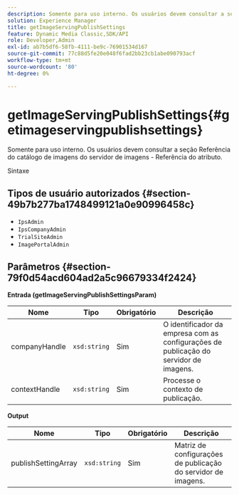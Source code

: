 ```yaml
---
description: Somente para uso interno. Os usuários devem consultar a seção Referência do catálogo de imagens do servidor de imagens - Referência do atributo.
solution: Experience Manager
title: getImageServingPublishSettings
feature: Dynamic Media Classic,SDK/API
role: Developer,Admin
exl-id: ab7b5df6-58fb-4111-be9c-76901534d167
source-git-commit: 77c88d5fe20e048f6fad2bb23cb1abe090793acf
workflow-type: tm+mt
source-wordcount: '80'
ht-degree: 0%

---
```


# getImageServingPublishSettings{#getimageservingpublishsettings}

Somente para uso interno. Os usuários devem consultar a seção Referência do catálogo de imagens do servidor de imagens - Referência do atributo.

Sintaxe

## Tipos de usuário autorizados {#section-49b7b277ba1748499121a0e90996458c}

* `IpsAdmin`
* `IpsCompanyAdmin`
* `TrialSiteAdmin`
* `ImagePortalAdmin`

## Parâmetros {#section-79f0d54acd604ad2a5c96679334f2424}

**Entrada (getImageServingPublishSettingsParam)**

| Nome | Tipo | Obrigatório | Descrição |
|---|---|---|---|
| companyHandle | `xsd:string` | Sim | O identificador da empresa com as configurações de publicação do servidor de imagens. |
| contextHandle | `xsd:string` | Sim | Processe o contexto de publicação. |

**Output**

| Nome | Tipo | Obrigatório | Descrição |
|---|---|---|---|
| publishSettingArray | `xsd:string` | Sim | Matriz de configurações de publicação do servidor de imagens. |
